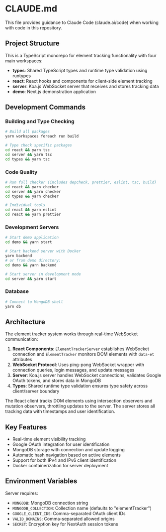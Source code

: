 # CLAUDE.md

This file provides guidance to Claude Code (claude.ai/code) when working with code in this repository.

## Project Structure

This is a TypeScript monorepo for element tracking functionality with four main workspaces:

- **types**: Shared TypeScript types and runtime type validation using runtypes
- **react**: React hooks and components for client-side element tracking
- **server**: Koa.js WebSocket server that receives and stores tracking data
- **demo**: Next.js demonstration application

## Development Commands

### Building and Type Checking
```bash
# Build all packages
yarn workspaces foreach run build

# Type check specific packages
cd react && yarn tsc
cd server && yarn tsc
cd types && yarn tsc
```

### Code Quality
```bash
# Run full checker (includes depcheck, prettier, eslint, tsc, build)
cd react && yarn checker
cd server && yarn checker  
cd types && yarn checker

# Individual tools
cd react && yarn eslint
cd react && yarn prettier
```

### Development Servers
```bash
# Start demo application
cd demo && yarn start

# Start backend server with Docker
yarn backend
# or from demo directory:
cd demo && yarn backend

# Start server in development mode
cd server && yarn start
```

### Database
```bash
# Connect to MongoDB shell
yarn db
```

## Architecture

The element tracker system works through real-time WebSocket communication:

1. **React Components**: `ElementTrackerServer` establishes WebSocket connection and `ElementTracker` monitors DOM elements with `data-et` attributes
2. **WebSocket Protocol**: Uses ping-pong WebSocket wrapper with connection queries, login messages, and update messages
3. **Server**: Koa.js server handles WebSocket connections, validates Google OAuth tokens, and stores data in MongoDB
4. **Types**: Shared runtime type validation ensures type safety across client/server boundary

The React client tracks DOM elements using intersection observers and mutation observers, throttling updates to the server. The server stores all tracking data with timestamps and user identification.

## Key Features

- Real-time element visibility tracking
- Google OAuth integration for user identification
- MongoDB storage with connection and update logging
- Automatic hash navigation based on active elements
- Support for both IPv4 and IPv6 client identification
- Docker containerization for server deployment

## Environment Variables

Server requires:
- `MONGODB`: MongoDB connection string
- `MONGODB_COLLECTION`: Collection name (defaults to "elementTracker")
- `GOOGLE_CLIENT_IDS`: Comma-separated OAuth client IDs
- `VALID_DOMAINS`: Comma-separated allowed origins
- `SECRET`: Encryption key for NextAuth session tokens